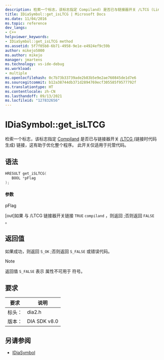```yaml
---
description: 检索一个标志，该标志指定 Compiland) 是否已与链接器开关 /LTCG (Link-time Code Generation)  (/cpp/build/reference/ltcg-link-time-code-generation) 链接，这有助于整个程序优化。
title: IDiaSymbol::get_isLTCG | Microsoft Docs
ms.date: 11/04/2016
ms.topic: reference
dev_langs:
- C++
helpviewer_keywords:
- IDiaSymbol::get_isLTCG method
ms.assetid: 5f7f05b8-6b71-4958-9e1e-e4924ef9c59b
author: mikejo5000
ms.author: mikejo
manager: jmartens
ms.technology: vs-ide-debug
ms.workload:
- multiple
ms.openlocfilehash: 0c7b73b33739ade2b83b5e9e2ae760845de1d7e6
ms.sourcegitcommit: b12a38744db371d2894769ecf305585f9577792f
ms.translationtype: HT
ms.contentlocale: zh-CN
ms.lasthandoff: 09/13/2021
ms.locfileid: "127832656"
---
```

# <a name="idiasymbolget_isltcg"></a>IDiaSymbol::get_isLTCG
检索一个标志，该标志指定 [Compiland](../../debugger/debug-interface-access/compiland.md) 是否已与链接器开关 [/LTCG ](/cpp/build/reference/ltcg-link-time-code-generation) (链接时代码生成) 链接，这有助于优化整个程序。 此开关仅适用于托管代码。

## <a name="syntax"></a>语法

```C++
HRESULT get_iSLTCG(
   BOOL *pFlag
);
```

#### <a name="parameters"></a>参数
 pFlag

[out]如果 与 /LTCG 链接器开关链接 `TRUE` `compiland` ，则返回 ;否则返回 `FALSE` 。

## <a name="return-value"></a>返回值
 如果成功，则返回 `S_OK` ;否则返回 `S_FALSE` 或错误代码。

> [!NOTE]
> 返回值 `S_FALSE` 表示 属性不可用于 符号。

## <a name="requirements"></a>要求

|要求|说明|
|-----------------|-----------------|
|标头：|dia2.h|
|版本：|DIA SDK v8.0|

## <a name="see-also"></a>另请参阅
- [IDiaSymbol](../../debugger/debug-interface-access/idiasymbol.md)
